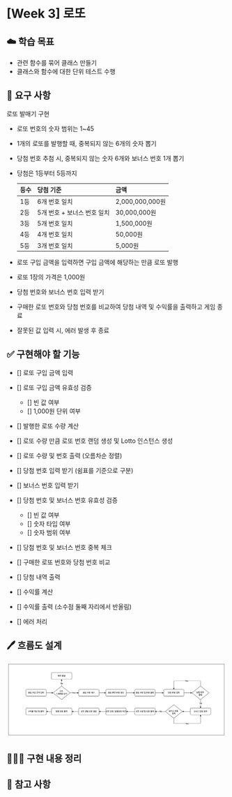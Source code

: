 # [Week 3] 로또

## ☁️ 학습 목표

- 관련 함수를 묶어 클래스 만들기
- 클래스와 함수에 대한 단위 테스트 수행

## 📍 요구 사항

로또 발매기 구현

- 로또 번호의 숫자 범위는 1~45
- 1개의 로또를 발행할 때, 중복되지 않는 6개의 숫자 뽑기
- 당첨 번호 추첨 시, 중복되지 않는 숫자 6개와 보너스 번호 1개 뽑기
- 당첨은 1등부터 5등까지

  | 등수 | 당첨 기준                   | 금액            |
  | ---- | --------------------------- | --------------- |
  | 1등  | 6개 번호 일치               | 2,000,000,000원 |
  | 2등  | 5개 번호 + 보너스 번호 일치 | 30,000,000원    |
  | 3등  | 5개 번호 일치               | 1,500,000원     |
  | 4등  | 4개 번호 일치               | 50,000원        |
  | 5등  | 3개 번호 일치               | 5,000원         |

- 로또 구입 금액을 입력하면 구입 금액에 해당하는 만큼 로또 발행
- 로또 1장의 가격은 1,000원
- 당첨 번호와 보너스 번호 입력 받기
- 구매한 로또 번호와 당첨 번호를 비교하여 당첨 내역 및 수익률을 출력하고 게임 종료
- 잘못된 값 입력 시, 에러 발생 후 종료

## ✅ 구현해야 할 기능

- [] 로또 구입 금액 입력
- [] 로또 구입 금액 유효성 검증

  - [] 빈 값 여부
  - [] 1,000원 단위 여부

- [] 발행한 로또 수량 계산
- [] 로또 수량 만큼 로또 번호 랜덤 생성 및 Lotto 인스턴스 생성
- [] 로또 수량 및 번호 출력 (오름차순 정렬)
- [] 당첨 번호 입력 받기 (쉼표를 기준으로 구분)
- [] 보너스 번호 입력 받기
- [] 당첨 번호 및 보너스 번호 유효성 검증

  - [] 빈 값 여부
  - [] 숫자 타입 여부
  - [] 숫자 범위 여부

- [] 당첨 번호 및 보너스 번호 중복 체크

- [] 구매한 로또 번호와 당첨 번호 비교
- [] 당첨 내역 출력
- [] 수익률 계산
- [] 수익률 출력 (소수점 둘째 자리에서 반올림)
- [] 에러 처리

## 🖊️ 흐름도 설계

![흐름도](flowchart.png)

## 👩🏻‍💻 구현 내용 정리

## 📖 참고 사항
